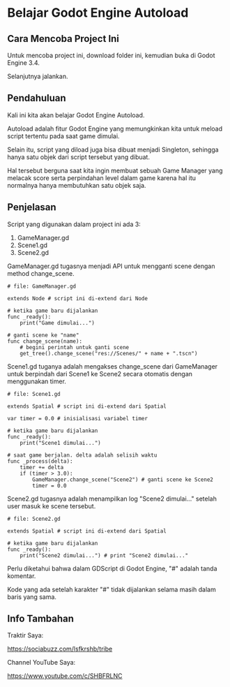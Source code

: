 # Belajar Godot Engine Autoload
## Cara Mencoba Project Ini

Untuk mencoba project ini, download folder ini, kemudian buka di Godot Engine 3.4.

Selanjutnya jalankan.

## Pendahuluan

Kali ini kita akan belajar Godot Engine Autoload.

Autoload adalah fitur Godot Engine yang memungkinkan kita untuk meload script tertentu pada saat game dimulai.

Selain itu, script yang diload juga bisa dibuat menjadi Singleton, sehingga hanya satu objek dari script tersebut yang dibuat.

Hal tersebut berguna saat kita ingin membuat sebuah Game Manager yang melacak score serta perpindahan level dalam game karena hal itu normalnya hanya membutuhkan satu objek saja.

## Penjelasan

Script yang digunakan dalam project ini ada 3:

1. GameManager.gd
2. Scene1.gd
3. Scene2.gd

GameManager.gd tugasnya menjadi API untuk mengganti scene dengan method change_scene.

```
# file: GameManager.gd

extends Node # script ini di-extend dari Node

# ketika game baru dijalankan
func _ready():
	print("Game dimulai...")

# ganti scene ke "name"
func change_scene(name):
	# begini perintah untuk ganti scene
	get_tree().change_scene("res://Scenes/" + name + ".tscn")
```

Scene1.gd tuganya adalah mengakses change_scene dari GameManager untuk berpindah dari Scene1 ke Scene2 secara otomatis dengan menggunakan timer.

```
# file: Scene1.gd

extends Spatial # script ini di-extend dari Spatial

var timer = 0.0 # inisialisasi variabel timer

# ketika game baru dijalankan
func _ready():
	print("Scene1 dimulai...")

# saat game berjalan. delta adalah selisih waktu
func _process(delta):
	timer += delta
	if (timer > 3.0):
		GameManager.change_scene("Scene2") # ganti scene ke Scene2
		timer = 0.0
```



Scene2.gd tugasnya adalah menampilkan log "Scene2 dimulai..." setelah user masuk ke scene tersebut.

```
# file: Scene2.gd

extends Spatial # script ini di-extend dari Spatial

# ketika game baru dijalankan
func _ready():
	print("Scene2 dimulai...") # print "Scene2 dimulai..."
```

Perlu diketahui bahwa dalam GDScript di Godot Engine, "#" adalah tanda komentar.

Kode yang ada setelah karakter "#" tidak dijalankan selama masih dalam baris yang sama.

## Info Tambahan

Traktir Saya:

https://sociabuzz.com/lsfkrshb/tribe

Channel YouTube Saya:

https://www.youtube.com/c/SHBFRLNC
